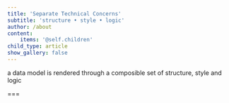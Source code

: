 ```yaml
---
title: 'Separate Technical Concerns'
subtitle: 'structure • style • logic'
author: /about
content:
    items: '@self.children'
child_type: article
show_gallery: false
---
```


a data model is rendered through a composible set of structure, style and logic

===
